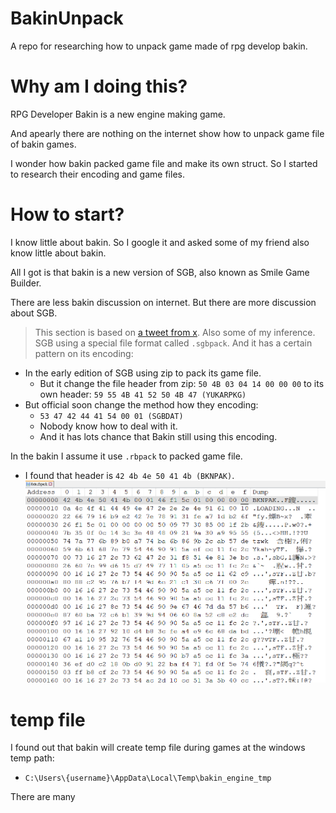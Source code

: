 # BakinUnpack
A repo for researching how to unpack game made of rpg develop bakin.

# Why am I doing this?
RPG Developer Bakin is a new engine making game.

And apearly there are nothing on the internet show how to unpack game file of bakin games.

I wonder how bakin packed game file and make its own struct. So I started to research their encoding and game files.

# How to start?
I know little about bakin. So I google it and asked some of my friend also know little about bakin.

All I got is that bakin is a new version of SGB, also known as Smile Game Builder.

There are less bakin discussion on internet. But there are more discussion about SGB.

> This section is based on [a tweet from x](https://twitter.com/KerokeroCoder/status/1120027976320421888).
> Also some of my inference.
SGB using a special file format called ```.sgbpack```. And it has a certain pattern on its encoding:
* In the early edition of SGB using zip to pack its game file.
  * But it change the file header from zip: ```50 4B 03 04 14 00 00 00``` to its own header: ```59 55 4B 41 52 50 4B 47 (YUKARPKG)```
* But official soon change the method how they encoding:
  * ```53 47 42 44 41 54 00 01 (SGBDAT)```
  * Nobody know how to deal with it.
  * And it has lots chance that Bakin still using this encoding.

In the bakin I assume it use ```.rbpack``` to packed game file.
* I found that header is ```42 4b 4e 50 41 4b (BKNPAK)```.
![rbpack_hex](image/rbpack_hex.png)

# temp file
I found out that bakin will create temp file during games at the windows temp path:
* ```C:\Users\{username}\AppData\Local\Temp\bakin_engine_tmp```

There are many 

